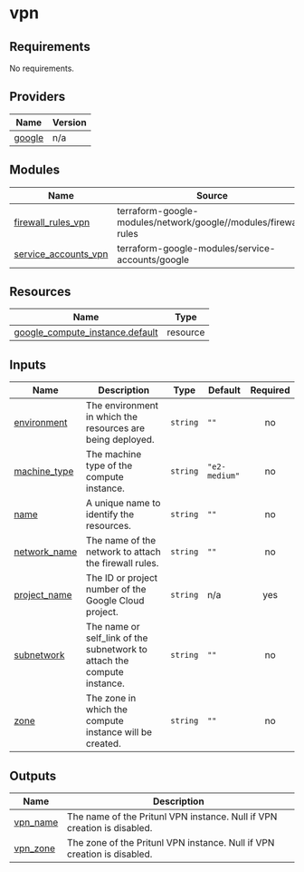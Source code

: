 # vpn

<!-- BEGINNING OF PRE-COMMIT-TERRAFORM DOCS HOOK -->
## Requirements

No requirements.

## Providers

| Name | Version |
|------|---------|
| <a name="provider_google"></a> [google](#provider\_google) | n/a |

## Modules

| Name | Source | Version |
|------|--------|---------|
| <a name="module_firewall_rules_vpn"></a> [firewall\_rules\_vpn](#module\_firewall\_rules\_vpn) | terraform-google-modules/network/google//modules/firewall-rules | ~> 7.0 |
| <a name="module_service_accounts_vpn"></a> [service\_accounts\_vpn](#module\_service\_accounts\_vpn) | terraform-google-modules/service-accounts/google | ~> 3.0 |

## Resources

| Name | Type |
|------|------|
| [google_compute_instance.default](https://registry.terraform.io/providers/hashicorp/google/latest/docs/resources/compute_instance) | resource |

## Inputs

| Name | Description | Type | Default | Required |
|------|-------------|------|---------|:--------:|
| <a name="input_environment"></a> [environment](#input\_environment) | The environment in which the resources are being deployed. | `string` | `""` | no |
| <a name="input_machine_type"></a> [machine\_type](#input\_machine\_type) | The machine type of the compute instance. | `string` | `"e2-medium"` | no |
| <a name="input_name"></a> [name](#input\_name) | A unique name to identify the resources. | `string` | `""` | no |
| <a name="input_network_name"></a> [network\_name](#input\_network\_name) | The name of the network to attach the firewall rules. | `string` | `""` | no |
| <a name="input_project_name"></a> [project\_name](#input\_project\_name) | The ID or project number of the Google Cloud project. | `string` | n/a | yes |
| <a name="input_subnetwork"></a> [subnetwork](#input\_subnetwork) | The name or self\_link of the subnetwork to attach the compute instance. | `string` | `""` | no |
| <a name="input_zone"></a> [zone](#input\_zone) | The zone in which the compute instance will be created. | `string` | `""` | no |

## Outputs

| Name | Description |
|------|-------------|
| <a name="output_vpn_name"></a> [vpn\_name](#output\_vpn\_name) | The name of the Pritunl VPN instance. Null if VPN creation is disabled. |
| <a name="output_vpn_zone"></a> [vpn\_zone](#output\_vpn\_zone) | The zone of the Pritunl VPN instance. Null if VPN creation is disabled. |
<!-- END OF PRE-COMMIT-TERRAFORM DOCS HOOK -->
